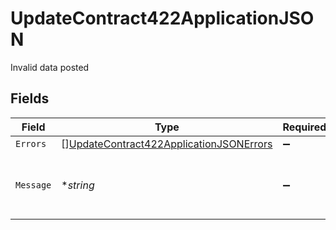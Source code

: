 # UpdateContract422ApplicationJSON

Invalid data posted


## Fields

| Field                                                                                                         | Type                                                                                                          | Required                                                                                                      | Description                                                                                                   | Example                                                                                                       |
| ------------------------------------------------------------------------------------------------------------- | ------------------------------------------------------------------------------------------------------------- | ------------------------------------------------------------------------------------------------------------- | ------------------------------------------------------------------------------------------------------------- | ------------------------------------------------------------------------------------------------------------- |
| `Errors`                                                                                                      | [][UpdateContract422ApplicationJSONErrors](../../models/operations/updatecontract422applicationjsonerrors.md) | :heavy_minus_sign:                                                                                            | N/A                                                                                                           |                                                                                                               |
| `Message`                                                                                                     | **string*                                                                                                     | :heavy_minus_sign:                                                                                            | N/A                                                                                                           | The given data was invalid.                                                                                   |